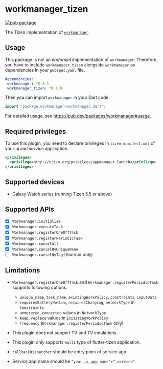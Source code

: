 # workmanager_tizen

[![pub package](https://img.shields.io/pub/v/workmanager_tizen.svg)](https://pub.dev/packages/workmanager_tizen)

The Tizen implementation of [`workmanager`](https://pub.dev/packages/workmanager).

## Usage

 This package is not an _endorsed_ implementation of `workmanager`. Therefore, you have to include `workmanager_tizen` alongside `workmanager` as dependencies in your `pubspec.yaml` file.

 ```yaml
dependencies:
  workmanager: ^0.5.1
  workmanager_tizen: ^0.1.0
```

Then you can import `workmanager` in your Dart code:

```dart
import 'package:workmanager/workmanager.dart';
```

For detailed usage, see https://pub.dev/packages/workmanager#usage.

## Required privileges

To use this plugin, you need to declare privileges in `tizen-manifest.xml` of your ui and service application.

``` xml
<privileges>
  <privilege>http://tizen.org/privilege/appmanager.launch</privilege>
</privileges>
```

## Supported devices

- Galaxy Watch series (running Tizen 5.5 or above)

## Supported APIs

- [x] `Workmanager.initialize`
- [x] `Workmanager.executeTask`
- [x] `Workmanager.registerOneOffTask`
- [x] `Workmanager.registerPeriodicTask`
- [x] `Workmanager.cancelAll`
- [x] `Workmanager.cancelByUniqueName`
- [ ] `Workmanager.cancelByTag` (Android only)

## Limitations

- `Workmanager.registerOneOffTask` and `Workmanager.registerPeriodicTask` supports following options.

  - `unique_name`, `task_name`, `existingWorkPolicy`, `constraints`, `inputData`
  - `requiresBatteryNotLow`, `requiresCharging`, `networkType` in `Constraints`
  - `unmetered`, `connected` values in `NetworkType`
  - `keep`, `replace`  values in `ExisitingWorkPolicy`
  - `frequency` (`Workmanager.registerPeriodicTask` only)

- This plugin does not support TV and TV emulations.
- This plugin only supports `multi` type of flutter-tizen application.
- `callbackDispatcher` should be entry point of service app.
- Service app name should be `"your_ui_app_name"+"_service"`
